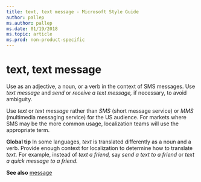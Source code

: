 ```yaml
---
title: text, text message - Microsoft Style Guide
author: pallep
ms.author: pallep
ms.date: 01/19/2018
ms.topic: article
ms.prod: non-product-specific
---
```


# text, text message

Use as an adjective, a noun, or a verb in the context of SMS messages. Use *text message* and *send* or *receive* *a text message,* if necessary, to avoid ambiguity. 

Use *text* or *text message* rather than *SMS* (short message service) or *MMS* (multimedia
messaging service) for the US audience. For markets where SMS may be
the more common usage, localization teams will use the appropriate term.

**Global tip**  In some languages, *text* is translated differently as a noun and a verb. Provide enough context for localization to determine how to translate *text.* For example, instead of *text a friend,* say *send a text to a friend* or *text a quick message to a friend.*

**See also** [message](~/a-z-word-list-term-collections/m/message.md)
